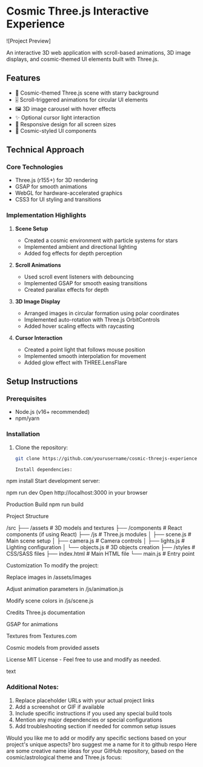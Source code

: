 # Cosmic Three.js Interactive Experience

![Project Preview]

An interactive 3D web application with scroll-based animations, 3D image displays, and cosmic-themed UI elements built with Three.js.

## Features

- 🌌 Cosmic-themed Three.js scene with starry background
- 🎚 Scroll-triggered animations for circular UI elements
- 🖼 3D image carousel with hover effects
- ✨ Optional cursor light interaction
- 📱 Responsive design for all screen sizes
- 💫 Cosmic-styled UI components

## Technical Approach

### Core Technologies
- Three.js (r155+) for 3D rendering
- GSAP for smooth animations
- WebGL for hardware-accelerated graphics
- CSS3 for UI styling and transitions

### Implementation Highlights
1. **Scene Setup**
   - Created a cosmic environment with particle systems for stars
   - Implemented ambient and directional lighting
   - Added fog effects for depth perception

2. **Scroll Animations**
   - Used scroll event listeners with debouncing
   - Implemented GSAP for smooth easing transitions
   - Created parallax effects for depth

3. **3D Image Display**
   - Arranged images in circular formation using polar coordinates
   - Implemented auto-rotation with Three.js OrbitControls
   - Added hover scaling effects with raycasting

4. **Cursor Interaction**
   - Created a point light that follows mouse position
   - Implemented smooth interpolation for movement
   - Added glow effect with THREE.LensFlare

## Setup Instructions

### Prerequisites
- Node.js (v16+ recommended)
- npm/yarn

### Installation
1. Clone the repository:
   ```bash
   git clone https://github.com/yourusername/cosmic-threejs-experience.git

   Install dependencies:

npm install
Start development server:

npm run dev
Open http://localhost:3000 in your browser

Production Build
npm run build

Project Structure

/src
├── /assets          # 3D models and textures
├── /components      # React components (if using React)
├── /js              # Three.js modules
│   ├── scene.js     # Main scene setup
│   ├── camera.js    # Camera controls
│   ├── lights.js    # Lighting configuration
│   └── objects.js   # 3D objects creation
├── /styles          # CSS/SASS files
├── index.html       # Main HTML file
└── main.js          # Entry point

Customization
To modify the project:

Replace images in /assets/images

Adjust animation parameters in /js/animation.js

Modify scene colors in /js/scene.js

Credits
Three.js documentation

GSAP for animations

Textures from Textures.com

Cosmic models from provided assets

License
MIT License - Feel free to use and modify as needed.

text

### Additional Notes:
1. Replace placeholder URLs with your actual project links
2. Add a screenshot or GIF if available
3. Include specific instructions if you used any special build tools
4. Mention any major dependencies or special configurations
5. Add troubleshooting section if needed for common setup issues

Would you like me to add or modify any specific sections based on your project's unique aspects?
bro suggest me a name for it to github respo
Here are some creative name ideas for your GitHub repository, based on the cosmic/astrological theme and Three.js focus:


